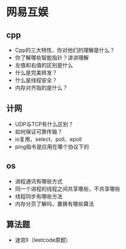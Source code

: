# 网易互娱

## cpp

* Cpp的三大特性，你对他们的理解是什么？
* 你了解哪些智能指针？讲讲理解
* 左值和右值的区别是什么
* 什么是完美转发？
* 什么是线程安全？
* 内存对齐指的是什么？

## 计网

* UDP与TCP有什么区别？
* 如何保证可靠传输？
* io复用，select、poll、epoll
* ping指令是应用在哪个协议下的

## os

* 进程通讯有哪些方式 
* 同一个进程的线程之间共享哪些，不共享哪些
* 线程同步有哪些方法
* 内存分页了解吗，置换有哪些算法

## 算法题

* 迷宫II（leetcode原题）